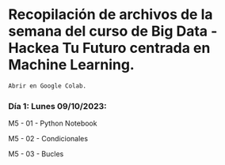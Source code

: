 # Recopilación de archivos de la semana del curso de Big Data - Hackea Tu Futuro centrada en Machine Learning. 

```sh
Abrir en Google Colab. 
```

### Día 1: Lunes 09/10/2023: 

M5 - 01 - Python Notebook 

M5 - 02 - Condicionales 

M5 - 03 - Bucles
